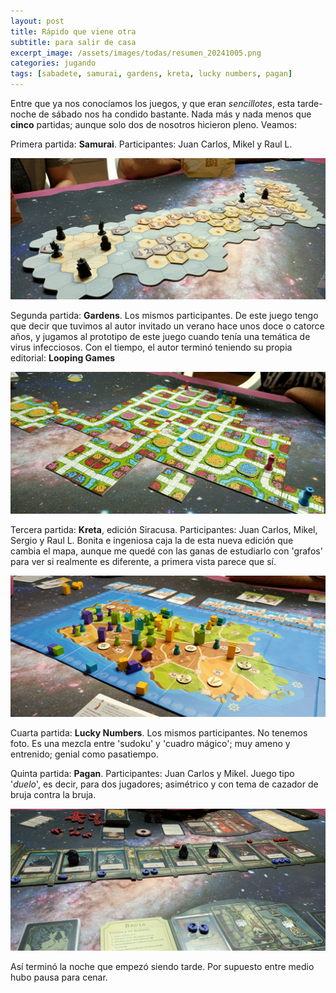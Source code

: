 ```yaml
---
layout: post
title: Rápido que viene otra
subtitle: para salir de casa
excerpt_image: /assets/images/todas/resumen_20241005.png
categories: jugando
tags: [sabadete, samurai, gardens, kreta, lucky numbers, pagan]
---
```


Entre que ya nos conocíamos los juegos, y que eran <i>sencillotes</i>, esta tarde-noche de sábado nos ha condido bastante. Nada más y nada menos que <b>cinco</b> partidas; aunque solo dos de nosotros hicieron pleno. Veamos:

Primera partida: <b>Samurai</b>. Participantes: Juan Carlos, Mikel y Raul L.

![Samurai](/assets/images/todas/partida_samurai.jpg)

Segunda partida: <b>Gardens</b>. Los mismos participantes. De este juego tengo que decir que tuvimos al autor invitado un verano hace unos doce o catorce años, y jugamos al prototipo de este juego cuando tenía una temática de virus infecciosos. Con el tiempo, el autor terminó teniendo su propia editorial: <b>Looping Games</b>

![Gardens](/assets/images/todas/partida_gardens.jpg)

Tercera partida: <b>Kreta</b>, edición Siracusa. Participantes: Juan Carlos, Mikel, Sergio y Raul L. Bonita e ingeniosa caja la de esta nueva edición que cambia el mapa, aunque me quedé con las ganas de estudiarlo con 'grafos' para ver si realmente es diferente, a primera vista parece que sí.

![Kreta](/assets/images/todas/partida_kreta.jpg)

Cuarta partida: <b>Lucky Numbers</b>. Los mismos participantes. No tenemos foto. Es una mezcla entre 'sudoku' y 'cuadro mágico'; muy ameno y entrenido; genial como pasatiempo.

Quinta partida: <b>Pagan</b>. Participantes: Juan Carlos y Mikel. Juego tipo '<i>duelo</i>', es decir, para dos jugadores; asimétrico y con tema de cazador de bruja contra la bruja.

![Pagan](/assets/images/todas/partida_pagan.jpg)

Así terminó la noche que empezó siendo tarde. Por supuesto entre medio hubo pausa para cenar.


